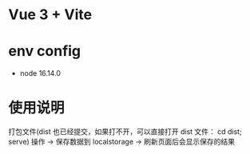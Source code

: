 # Vue 3 + Vite

# env config

- node 16.14.0

# 使用说明

打包文件(dist 也已经提交，如果打不开，可以直接打开 dist 文件： cd dist; serve)
操作 -> 保存数据到 localstorage -> 刷新页面后会显示保存的结果
